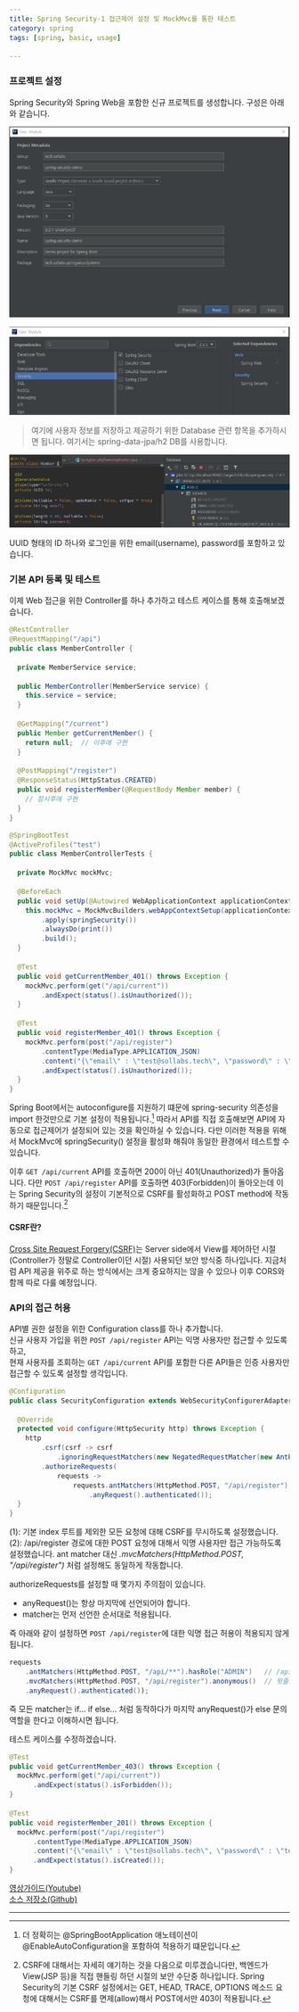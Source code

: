 ```yaml
---
title: Spring Security-1 접근제어 설정 및 MockMvc를 통한 테스트
category: spring
tags: [spring, basic, usage]

---
```


### 프로젝트 설정

Spring Security와 Spring Web을 포함한 신규 프로젝트를 생성합니다. 구성은 아래와 같습니다.

![initial](/images/201031/initial.PNG)

![import](/images/201031/import.PNG)

> 여기에 사용자 정보를 저장하고 제공하기 위한 Database 관련 항목을 추가하시면 됩니다. 여기서는 spring-data-jpa/h2 DB를 사용합니다.

![data](/images/201031/schema.PNG)

UUID 형태의 ID 하나와 로그인을 위한 email(username), password를 포함하고 있습니다.


### 기본 API 등록 및 테스트

이제 Web 접근을 위한 Controller를 하나 추가하고 테스트 케이스를 통해 호출해보겠습니다.

```java
@RestController
@RequestMapping("/api")
public class MemberController {

  private MemberService service;

  public MemberController(MemberService service) {
    this.service = service;
  }

  @GetMapping("/current")
  public Member getCurrentMember() {
    return null;  // 이후에 구현
  }

  @PostMapping("/register")
  @ResponseStatus(HttpStatus.CREATED)
  public void registerMember(@RequestBody Member member) {
    // 잠시후에 구현
  }
}
```

```java
@SpringBootTest
@ActiveProfiles("test")
public class MemberControllerTests {

  private MockMvc mockMvc;

  @BeforeEach
  public void setUp(@Autowired WebApplicationContext applicationContext) {
    this.mockMvc = MockMvcBuilders.webAppContextSetup(applicationContext)
        .apply(springSecurity())
        .alwaysDo(print())
        .build();
  }

  @Test
  public void getCurrentMember_401() throws Exception {
    mockMvc.perform(get("/api/current"))
        .andExpect(status().isUnauthorized());
  }

  @Test
  public void registerMember_401() throws Exception {
    mockMvc.perform(post("/api/register")
        .contentType(MediaType.APPLICATION_JSON)
        .content("{\"email\" : \"test@sollabs.tech\", \"password\" : \"test!234\" }"))
        .andExpect(status().isUnauthorized());
  }
}
```

Spring Boot에서는 autoconfigure를 지원하기 떄문에 spring-security 의존성을 import 한것만으로 기본 설정이 적용됩니다.[^1]
따라서 API를 직접 호출해보면 API에 자동으로 접근제어가 설정되어 있는 것을 확인하실 수 있습니다.
다만 이러한 적용을 위해서 MockMvc에 springSecurity() 설정을 활성화 해줘야 동일한 환경에서 테스트할 수 있습니다.

이후 `GET /api/current` API를 호출하면 200이 아닌 401(Unauthorized)가 돌아옵니다. 
다만 `POST /api/register` API를 호출하면 403(Forbidden)이 돌아오는데 이는 Spring Security의 설정이 기본적으로 CSRF를 활성화하고 POST method에 작동하기 때문입니다.[^2]


#### CSRF란?
[Cross Site Request Forgery(CSRF)](https://owasp.org/www-community/attacks/csrf#:~:text=Cross%2DSite%20Request%20Forgery%20(CSRF,which%20they're%20currently%20authenticated.))는 Server side에서 View를 제어하던 시절(Controller가 정말로 Controller이던 시절) 사용되던 보안 방식중 하나입니다. 지금처럼 API 제공을 위주로 하는 방식에서는 크게 중요하지는 않을 수 있으나 이후 CORS와 함께 따로 다룰 예정입니다.

### API의 접근 허용

API별 권한 설정을 위한 Configuration class를 하나 추가합니다.   
신규 사용자 가입을 위한 `POST /api/register` API는 익명 사용자만 접근할 수 있도록 하고,   
현재 사용자를 조회하는 `GET /api/current` API를 포함한 다른 API들은 인증 사용자만 접근할 수 있도록 설정할 생각입니다.
 
```java
@Configuration
public class SecurityConfiguration extends WebSecurityConfigurerAdapter {

  @Override
  protected void configure(HttpSecurity http) throws Exception {
    http
        .csrf(csrf -> csrf
            .ignoringRequestMatchers(new NegatedRequestMatcher(new AntPathRequestMatcher("/"))))  // (1)
        .authorizeRequests(
            requests ->
                requests.antMatchers(HttpMethod.POST, "/api/register").anonymous()  // (2)
                    .anyRequest().authenticated());
  }
}
```

(1): 기본 index 루트를 제외한 모든 요청에 대해 CSRF를 무시하도록 설정했습니다. 
(2): /api/register 경로에 대한 POST 요청에 대해서 익명 사용자만 접근 가능하도록 설정했습니다. 
ant matcher 대신 *.mvcMatchers(HttpMethod.POST, "/api/register")* 처럼 설정해도 동일하게 작동합니다.

authorizeRequests를 설정할 때 몇가지 주의점이 있습니다.
- anyRequest()는 항상 마지막에 선언되어야 합니다.
- matcher는 먼저 선언한 순서대로 적용됩니다. 

즉 아래와 같이 설정하면 `POST /api/register`에 대한 익명 접근 허용이 적용되지 않게 됩니다.
```java
requests
    .antMatchers(HttpMethod.POST, "/api/**").hasRole("ADMIN")   // /api로 시작하는 모든 경로에 대해 먼저 처리됨.
    .mvcMatchers(HttpMethod.POST, "/api/register").anonymous()  // 윗줄의 설정이 적용되었기 때문에 무시됨.
    .anyRequest().authenticated());
```

즉 모든 matcher는 if... if else... 처럼 동작하다가 마지막 anyRequest()가 else 문의 역할을 한다고 이해하시면 됩니다.

테스트 케이스를 수정하겠습니다.

```java
@Test
public void getCurrentMember_403() throws Exception {
  mockMvc.perform(get("/api/current"))
      .andExpect(status().isForbidden());
}

@Test
public void registerMember_201() throws Exception {
  mockMvc.perform(post("/api/register")
      .contentType(MediaType.APPLICATION_JSON)
      .content("{\"email\" : \"test@sollabs.tech\", \"password\" : \"test!234\" }"))
      .andExpect(status().isCreated());
}
```

[영상가이드(Youtube)](https://youtu.be/krBgmoHDqFQ)  
[소스 저장소(Github)](https://github.com/CyanRYi/Sollabs-basic/releases/tag/spring-security-w1)

---

[^1]: 더 정확히는 @SpringBootApplication 애노테이션이 @EnableAutoConfiguration을 포함하여 적용하기 떄문입니다.

[^2]: CSRF에 대해서는 자세히 얘기하는 것을 다음으로 미루겠습니다만, 백엔드가 View(JSP 등)을 직접 핸들링 하던 시절의 보안 수단중 하나입니다.
  Spring Security의 기본 CSRF 설정에서는 GET, HEAD, TRACE, OPTIONS 메소드 요청에 대해서는 CSRF를 면제(allow)해서 POST에서만 403이 적용됩니다.